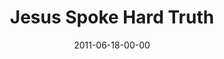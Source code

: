 ---
layout: message
category: message
series: "Jesus: The Greatest Show on Earth"
title: "Jesus Spoke Hard Truth"
date: 2011-06-18-00-00
message_id: 679
audio: "http://s3.amazonaws.com/crossroads-media/message/audio/greatestshow01.mp3"
audio-duration: "46:52"
program: "http://s3.amazonaws.com/crossroads-media/documents/06_18_19_11Program.pdf"
description: "Steven Manuel talks about how Jesus didn't play to the crowds."
video: "http://s3.amazonaws.com/crossroads-media/message/video/greatestshow01.mp4"
video-duration: "47:08"
video-image: "http://s3.amazonaws.com/crossroads-media/images/greatestshow01_still.jpg"
explicit: false
---